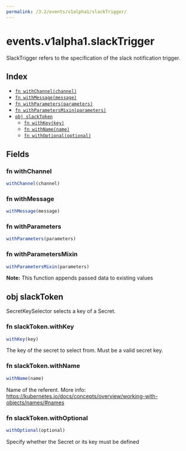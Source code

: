 ```yaml
---
permalink: /3.2/events/v1alpha1/slackTrigger/
---
```


# events.v1alpha1.slackTrigger

SlackTrigger refers to the specification of the slack notification trigger.

## Index

* [`fn withChannel(channel)`](#fn-withchannel)
* [`fn withMessage(message)`](#fn-withmessage)
* [`fn withParameters(parameters)`](#fn-withparameters)
* [`fn withParametersMixin(parameters)`](#fn-withparametersmixin)
* [`obj slackToken`](#obj-slacktoken)
  * [`fn withKey(key)`](#fn-slacktokenwithkey)
  * [`fn withName(name)`](#fn-slacktokenwithname)
  * [`fn withOptional(optional)`](#fn-slacktokenwithoptional)

## Fields

### fn withChannel

```ts
withChannel(channel)
```



### fn withMessage

```ts
withMessage(message)
```



### fn withParameters

```ts
withParameters(parameters)
```



### fn withParametersMixin

```ts
withParametersMixin(parameters)
```



**Note:** This function appends passed data to existing values

## obj slackToken

SecretKeySelector selects a key of a Secret.

### fn slackToken.withKey

```ts
withKey(key)
```

The key of the secret to select from.  Must be a valid secret key.

### fn slackToken.withName

```ts
withName(name)
```

Name of the referent. More info: https://kubernetes.io/docs/concepts/overview/working-with-objects/names/#names

### fn slackToken.withOptional

```ts
withOptional(optional)
```

Specify whether the Secret or its key must be defined